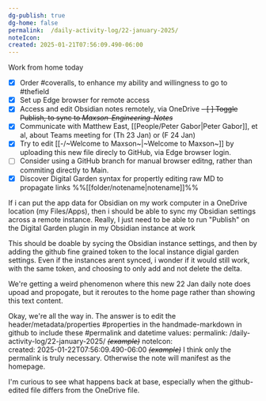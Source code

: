 ```yaml
---
dg-publish: true
dg-home: false
permalink:	/daily-activity-log/22-january-2025/
noteIcon:	
created: 2025-01-21T07:56:09.490-06:00
---
```

Work from home today


- [x] Order #coveralls, to enhance my ability and willingness to go to #thefield
- [x] Set up Edge browser for remote access
- [x] Access and edit Obsidian notes remotely, via OneDrive
~~- [ ] Toggle Publish, to sync to *Maxson-Engineering-Notes*~~
- [x] Communicate with Matthew East, [[People/Peter Gabor\|Peter Gabor]], et al, about Teams meeting for (Th 23 Jan) or (F 24 Jan)
- [x] Try to edit [[-/~Welcome to Maxson~\|~Welcome to Maxson~]] by uploading this new file direcly to GitHub, via Edge browser login.
- [ ] Consider using a GitHub branch for manual browser editng, rather than commiting directly to Main.
- [x] Discover Digital Garden syntax for propertly editing raw MD to propagate links %%[[folder/notename\|notename]]%%

If i can put the app data for Obsidian on my work computer in a OneDrive location (my Files/Apps), then i should be able to sync my Obsidian settings across a remote instance.
Really, I just need to be able to run "Publish" on the Digital Garden plugin in my Obsidian instance at work

This should be doable by sycing the Obsidian instance settings, and then by adding the github fine grained token to the local instance digial garden settings. Even if the instances arent synced, i wonder if it would still work, with the same token, and choosing to only add and not delete the delta.

We're getting a weird phenomenon where this new 22 Jan daily note does upoad and propogate, but it reroutes to the home page rather than showing this text content.

Okay, we're all the way in. The answer is to edit the header/metadata/properties #properties in the handmade-markdown in github to include these #permalink and datetime values:
permalink:	/daily-activity-log/22-january-2025/ ~~*(example)*~~
noteIcon:	
created: 2025-01-22T07:56:09.490-06:00 ~~*(example)*~~
I think only the permalink is truly necessary. Otherwise the note will manifest as the homepage. 

I'm curious to see what happens back at base, especially when the github-edited file differs from the OneDrive file.
